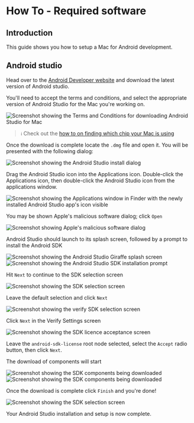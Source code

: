 # How To - Required software

## Introduction

This guide shows you how to setup a Mac for Android development.

## Android studio

Head over to the [Android Developer website](https://developer.android.com/studio) and download the latest version of Android studio.

You'll need to accept the terms and conditions, and select the appropriate version of Android Studio for the Mac you're working on.

<div class="filter: drop-shadow(0px 0px 20px rgba(0, 0, 0, 0.3)); margin: 60px 0; width: 100%; max-width: 800px; margin-left: auto; margin-right: auto;">

![Screenshot showing the Terms and Conditions for downloading Android Studio for Mac](assets/pre-requisite-software/androidStudioDownload_termsAndConditions.png)

</div>

> ``ℹ️`` Check out the [how to on finding which chip your Mac is using](./whichChip.md)

Once the download is complete locate the `.dmg` file and open it. You will be presented with the following dialog:

<div style="width: 100%; max-width: 800px; margin-left: auto; margin-right: auto;">

![Screenshot showing the Android Studio install dialog](assets/pre-requisite-software/androidStudioDownload_installDialog.png)

</div>

Drag the Android Studio icon into the Applications icon. Double-click the Applications icon, then double-click the Android Studio icon from the applications window.


<div style="width: 100%; max-width: 800px; margin-left: auto; margin-right: auto;">

![Screenshot showing the Applications window in Finder with the newly installed Android Studio app's icon visible](assets/pre-requisite-software/androidStudioDownload_applicationsWindow.png)

</div>

You may be shown Apple's malicious software dialog; click `Open`

<div style="width: 100%; max-width: 800px; margin-left: auto; margin-right: auto;">

![Screenshot showing Apple's malicious software dialog](assets/pre-requisite-software/androidStudioDownload_appleMaliciousSoftware.png)

</div>

Android Studio should launch to its splash screen, followed by a prompt to install the Android SDK

<div style="width: 100%; max-width: 800px; margin-left: auto; margin-right: auto;">

![Screenshot showing the Android Studio Giraffe splash screen](assets/pre-requisite-software/androidStudio_splash.png)
![Screenshot showing the Android Studio SDK installation prompt](assets/pre-requisite-software/androidStudio_installSDK.png)

</div>

Hit `Next` to continue to the SDK selection screen

<div style="width: 100%; max-width: 800px; margin-left: auto; margin-right: auto;">

![Screenshot showing the SDK selection screen](assets/pre-requisite-software/androidStudio_installSDK-selection.png)

</div>

Leave the default selection and click `Next`

<div style="width: 100%; max-width: 800px; margin-left: auto; margin-right: auto;">

![Screenshot showing the verify SDK selection screen](assets/pre-requisite-software/androidStudio_verifySelection.png)

</div>

Click `Next` in the Verify Settings screen

<div style="width: 100%; max-width: 800px; margin-left: auto; margin-right: auto;">

![Screenshot showing the SDK licence acceptance screen](assets/pre-requisite-software/androidStudio_acceptLicence.png)

</div>

Leave the `android-sdk-license` root node selected, select the `Accept` radio button, then click `Next`.

The download of components will start 

<div style="width: 100%; max-width: 800px; margin-left: auto; margin-right: auto;">

![Screenshot showing the SDK components being downloaded](assets/pre-requisite-software/androidStudio_downloadingComponents.png)
![Screenshot showing the SDK components being downloaded](assets/pre-requisite-software/androidStudio_downloadComponents-finish.png)

</div>

Once the download is complete click `Finish` and you're done!

<div style="width: 100%; max-width: 800px; margin-left: auto; margin-right: auto;">

![Screenshot showing the SDK selection screen](assets/pre-requisite-software/androidStudio_welcome.png)

</div>

Your Android Studio installation and setup is now complete.

